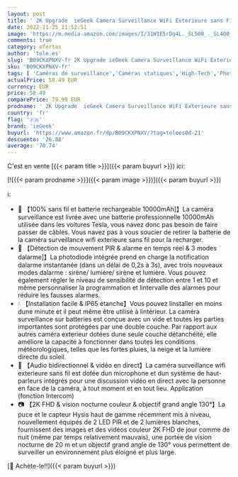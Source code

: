 ```yaml
---
layout: post
title: ' 2K Upgrade  ieGeek Camera Surveillance WiFi Exterieure sans Fil Batterie  IP Camera Extérieure/Intérieure  Vision Nocturne Couleur  Détection de Mouvement PIR  Sirène d alarme  Étanche IP65  SD/Cloud'
date: 2022-11-25 11:52:51
image: 'https://m.media-amazon.com/images/I/31W1E5rDg4L._SL500_._SL400_.jpg'
comments: true
category: ofertas
author: 'tole.es'
slug: 'B09CKXPNXV-fr 2K Upgrade ieGeek Camera Surveillance WiFi Exterieure sans...'
sku: 'B09CKXPNXV-fr'
tags: [ 'Caméras de surveillance','Caméras statiques','High-Tech','Photo et caméscopes','iegeek','🇫🇷', ]
actualPrice: 58.49 EUR
currency: EUR
price: 58.49
comparePrice: 79.99 EUR
prodname: ' 2K Upgrade  ieGeek Camera Surveillance WiFi Exterieure sans Fil Batterie  IP Camera Extérieure/Intérieure  Vision Nocturne Couleur  Détection de Mouvement PIR  Sirène d alarme  Étanche IP65  SD/Cloud'
country: 'fr'
flag: '🇫🇷'
brand: 'ieGeek'
buyurl: 'https://www.amazon.fr/dp/B09CKXPNXV/?tag=tolees0d-21'
descuento: '26.88'
average: '70.74'
---
```


C'est en vente [{{< param title >}}]({{< param buyurl >}}) ici:

[![{{< param prodname >}}]({{< param image >}})]({{< param buyurl >}})

ℹ️:

- 🔋 【100% sans fil et batterie rechargeable 10000mAh]】La caméra surveillance est livrée avec une batterie professionnelle 10000mAh utilisée dans les voitures Tesla, vous navez donc pas besoin de faire passer de câbles. Vous navez pas à vous soucier de retirer la batterie de la caméra surveillance wifi exterieure sans fil pour la recharger.
- 🏃 【Détection de mouvement PIR & alarme en temps réel & 3 modes dalarme]】La photodiode intégrée prend en charge la notification dalarme instantanée (dans un délai de 0,2s à 3s), avec trois nouveaux modes dalarme : sirène/ lumière/ sirène et lumière. Vous pouvez également régler le niveau de sensibilité de détection entre 1 et 10 et même personnaliser la programmation et lintervalle des alarmes pour réduire les fausses alarmes.
- 💧 【Installation facile & IP65 étanche】Vous pouvez linstaller en moins dune minute et il peut même être utilisé à lintérieur. La caméra surveillance sur batteries est conçue avec un vide et toutes les parties importantes sont protégées par une double couche. Par rapport aux autres caméra exterieur dotées dune seule couche détanchéité, elle améliore la capacité à fonctionner dans toutes les conditions météorologiques, telles que les fortes pluies, la neige et la lumière directe du soleil.
- 💬 【Audio bidirectionnel & vidéo en direct】La caméra surveillance wifi exterieure sans fil est dotée dun microphone et dun système de haut-parleurs intégrés pour une discussion vidéo en direct avec la personne en face de la caméra, à tout moment et en tout lieu. Application (fonction Intercom)
- 📷 【2K FHD & vision nocturne couleur & objectif grand angle 130°】La puce et le capteur Hysis haut de gamme récemment mis à niveau, nouvellement équipés de 2 LED PIR et de 2 lumières blanches, fournissent des images et des vidéos couleur 2K FHD de jour comme de nuit (même par temps relativement mauvais), une portée de vision nocturne de 20 m et un objectif grand angle de 130° vous permettent de surveiller un environnement plus éloigné et plus large.

[🛒 Achète-le!!]({{< param buyurl >}})
